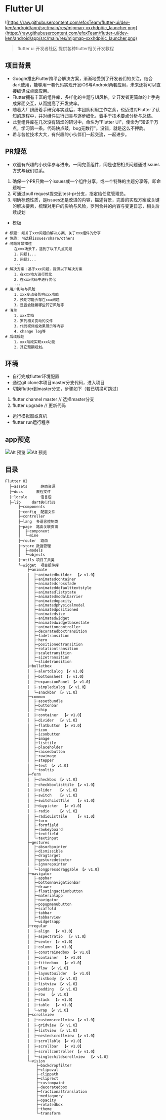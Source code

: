 # Flutter UI
![https://raw.githubusercontent.com/efoxTeam/flutter-ui/dev-ken/android/app/src/main/res/mipmap-xxxhdpi/ic_launcher.png](https://raw.githubusercontent.com/efoxTeam/flutter-ui/dev-ken/android/app/src/main/res/mipmap-xxxhdpi/ic_launcher.png)

> flutter ui 开发者社区 提供各种flutter相关开发教程

## 项目背景
* Google推出Flutter跨平台解决方案，渐渐地受到了开发者们的关注，结合dart使用，能够用一套代码实现开发iOS与Android两套应用，未来还将可以直接编译成桌面应用。
* Flutter拥有丰富的组件库，多样化的主题与UI风格，让开发者更简单的上手完成界面交互，从而提高了开发效率。
* 随着大厂纷纷着手研究与实践后，本团队利用工作之余，也迈进对Flutter了认知的旅程中，并对组件进行归类与逐步细化，着手于技术要点分析与总结。
* 此套组件库在几次没有硝烟的研讨中，命名为"Flutter UI"，使命为"知识千万点，学习第一条。代码快点敲，bug无数行"。没错，就是这么不押韵。
* 希与各位技术大大，有兴趣的小伙伴们一起交流，一起进步。

## PR规范
* 欢迎有兴趣的小伙伴参与进来，一同完善组件，同是也把相关问题通过issues方式与我们联系。
1. 确保一个PR只做一个issues或一个组件分享，或一个特殊的主题分享等，即命题唯一
2. 可通过pull request提交到test-pr分支，指定给任意管理员。
3. 明确标题性质，是issues还是改进的内容，描述背景，完善的实现方案或关键的解决要素，梳理对用户的影响与风险，罗列合并的内容与变更日志，相关后续规划
* 模板
```
# 标题: 如关于xxx问题的解决方案、关于xxx组件的分享
# 性质: 可选择issues/share/others
# 问题背景描述
    在xxx场景下，遇到了以下几点问题
    1，问题1...
    2，问题2...
    ...
# 解决方案：基于xxx问题，提供以下解决方案
    1，在xxx地方进行优化
    2，在xxx代码中进行优化
    ...
# 用户影响与风险
    1，xxx变动会影响xxx功能
    2，预期可能会存在xxx问题
    3，是否会隐藏哪些其它风险等
# 清单
    1，xxx文档
    2，罗列相关变动的文件
    3，代码视频或效果展示等内容
    4，change log等
# 后续规划
    1，xxx阶段实现xxx功能
    2，其它预期规划。
```

## 环境
* 自行完成flutter环境配置
* 通过git clone本项目master分支代码，进入项目
* 切换flutter到master分支，步骤如下（若已切换可跳过）
1. flutter channel master // 选择master分支
2. flutter upgrade // 更新代码  
* 运行模拟器或真机
* flutter run运行程序

## app预览

![Alt 预览](readme/flutter_ui2.gif)
![Alt 预览](readme/flutter_ui3.gif)


## 目录
```
Flutter UI
  ├─assets      静态资源
  ├─docs      教程文件
  ├─locale      语言包
  ├─lib     dart执行代码
      ├─components
      ├─config  配置文件
      ├─controller
      ├─lang  多语言控制类
      ├─page  路由关联页面
      │  ├─component
      │  └─mine
      ├─router  路由
      ├─store 数据管理
      │  ├─models
      │  └─objects
      ├─utils 项目工具类
      └─widget  项目组件库
          ├─animate
          │  ├─animatedbuilder  【✔️ v1.0】
          │  ├─animatedcontainer
          │  ├─animatedcrossfade
          │  ├─animateddefaulttextstyle
          │  ├─animatedliststate
          │  ├─animatedmodalbarrier
          │  ├─animatedopacity
          │  ├─animatedphysicalmodel
          │  ├─animatedpositioned
          │  ├─animatedsize
          │  ├─animatedwidget
          │  ├─animatedwidgetbasestate
          │  ├─animationcontroller
          │  ├─decoratedboxtransition
          │  ├─fadetransition
          │  ├─hero
          │  ├─positionedtransition
          │  ├─rotationtransition
          │  ├─scaletransition
          │  ├─sizetransition
          │  └─slidetransition
          ├─bulletbox
          │  ├─alertdialog 【✔️ v1.0】
          │  ├─bottomsheet 【✔️ v1.0】
          │  ├─expansionPanel 【✔️ v1.0】
          │  ├─simpledialog 【✔️ v1.0】
          │  └─snackbar 【✔️ v1.0】
          ├─common
          │  ├─assetbundle
          │  ├─buttonbar
          │  ├─chip
          │  ├─container  【✔️ v1.0】
          │  ├─divider  【✔️ v1.0】
          │  ├─flatbutton 【✔️ v1.0】
          │  ├─icon
          │  ├─iconbutton
          │  ├─image
          │  ├─listtile
          │  ├─placeholder
          │  ├─raisedbutton
          │  ├─rawimage
          │  ├─stepper
          │  ├─text 【✔️ v1.0】
          │  └─tooltip
          ├─form
          │  ├─checkbox 【✔️ v1.0】
          │  ├─checkboxlisttile 【✔️ v1.0】
          │  ├─slider   【✔️ v1.0】
          │  ├─switch   【✔️ v1.0】
          │  ├─switchListTile   【✔️ v1.0】
          │  ├─daypicker  【✔️ v1.0】
          │  ├─radio    【✔️ v1.0】
          │  ├─radioListTile    【✔️ v1.0】
          │  ├─form
          │  ├─formfield
          │  ├─rawkeyboard
          │  ├─textfield
          │  └─textinput
          ├─gestures
          │  ├─absorbpointer
          │  ├─dismissible
          │  ├─dragtarget
          │  ├─gesturedetector
          │  ├─ignorepointer
          │  └─longpressdraggable 【✔️ v1.0】
          ├─navigator
          │  ├─appbar
          │  ├─bottomnavigationbar
          │  ├─drawer
          │  ├─floatingactionbutton
          │  ├─materialapp
          │  ├─navigator
          │  ├─popupmenubutton
          │  ├─scaffold
          │  ├─tabbar
          │  ├─tabbarview
          │  └─widgetsapp
          ├─regular
          │  ├─align  【✔️ v1.0】
          │  ├─aspectratio  【✔️ v1.0】
          │  ├─center 【✔️ v1.0】
          │  ├─column 【✔️ v1.0】
          │  ├─constrainedbox 【✔️ v1.0】
          │  ├─container  【✔️ v1.0】
          │  ├─fittedbox  【✔️ v1.0】
          │  ├─flow 【✔️ v1.0】
          │  ├─layoutbuilder  【✔️ v1.0】
          │  ├─listbody 【✔️ v1.0】
          │  ├─listview 【✔️ v1.0】
          │  ├─padding  【✔️ v1.0】
          │  ├─row  【✔️ v1.0】
          │  ├─stack  【✔️ v1.0】
          │  ├─table  【✔️ v1.0】
          │  └─wrap 【✔️ v1.0】
          ├─scrollview
          │  ├─customscrollview 【✔️ v1.0】
          │  ├─gridview 【✔️ v1.0】
          │  ├─listview 【✔️ v1.0】
          │  ├─nestedscrollview 【✔️ v1.0】
          │  ├─scrollable 【✔️ v1.0】
          │  ├─scrollbar  【✔️ v1.0】
          │  ├─scrollcontroller 【✔️ v1.0】
          │  └─singlechildscrollview  【✔️ v1.0】
          └─vision
              ├─backdropfilter
              ├─clipoval
              ├─clippath
              ├─cliprect
              ├─custompaint
              ├─decoratedbox
              ├─fractionaltranslation
              ├─mediaquery
              ├─opacity
              ├─rotatedbox
              ├─theme
              └─transform
```

